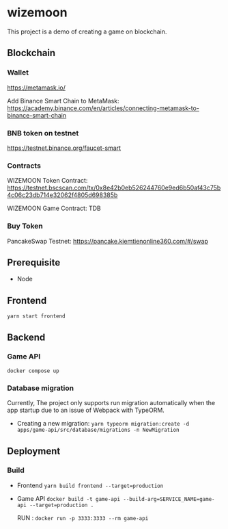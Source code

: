 # wizemoon

This project is a demo of creating a game on blockchain.

## Blockchain

### Wallet

https://metamask.io/

Add Binance Smart Chain to MetaMask: https://academy.binance.com/en/articles/connecting-metamask-to-binance-smart-chain

### BNB token on testnet

https://testnet.binance.org/faucet-smart

### Contracts

WIZEMOON Token Contract: https://testnet.bscscan.com/tx/0x8e42b0eb526244760e9ed6b50af43c75b4c06c23db714e32062f4805d698385b

WIZEMOON Game Contract: TDB

### Buy Token

PancakeSwap Testnet: https://pancake.kiemtienonline360.com/#/swap

## Prerequisite

- Node

## Frontend

`yarn start frontend`

## Backend

### Game API

`docker compose up`

### Database migration

Currently, The project only supports run migration automatically when the app startup due to an issue of Webpack with TypeORM.

- Creating a new migration: `yarn typeorm migration:create -d apps/game-api/src/database/migrations -n NewMigration`

## Deployment

### Build

- Frontend `yarn build frontend --target=production`
- Game API `docker build -t game-api --build-arg=SERVICE_NAME=game-api --target=production .`

  RUN : `docker run -p 3333:3333 --rm game-api`
